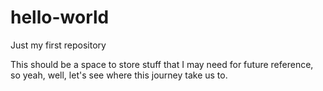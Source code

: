 # hello-world
Just my first repository

This should be a space to store stuff that I may need for future reference, so yeah, well, let's see where this journey take us to.
